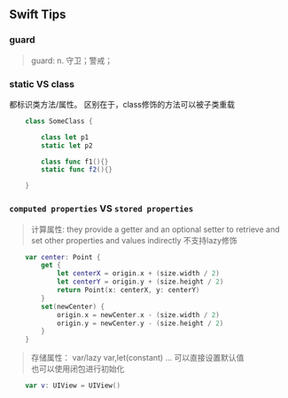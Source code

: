 ## Swift Tips

### guard

> guard:  n. 守卫；警戒；



### static VS class

都标识类方法/属性。
区别在于，class修饰的方法可以被子类重载

``` swift
    class SomeClass {

        class let p1
        static let p2

        class func f1(){}
        static func f2(){}

    }

```

### `computed properties` VS `stored properties`

> 计算属性:
they provide a getter and an optional setter to retrieve and set other properties and values indirectly
不支持lazy修饰

```swift
    var center: Point {
        get {
            let centerX = origin.x + (size.width / 2)
            let centerY = origin.y + (size.height / 2)
            return Point(x: centerX, y: centerY)
        }
        set(newCenter) {
            origin.x = newCenter.x - (size.width / 2)
            origin.y = newCenter.y - (size.height / 2)
        }
    }

```

>存储属性：
var/lazy var,let(constant) ...
可以直接设置默认值  
也可以使用闭包进行初始化 

```swift
    var v: UIView = UIView()


```
    
    
    
    


